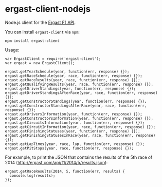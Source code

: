 ergast-client-nodejs
====================

Node.js client for the [Ergast F1 API](http://ergast.com/mrd/).

You can install `ergast-client` via `npm`:

```
npm install ergast-client
```

Usage:

```
var ErgastClient = require('ergast-client');
var ergast = new ErgastClient();

ergast.getYearSchedule(year, function(err, response) {});
ergast.getRaceSchedule(year, race, function(err, response) {});
ergast.getRaceResults(year, race, function(err, response) {});
ergast.getQualifyingResults(year, race, function(err, response) {});
ergast.getDriverStandings(year, function(err, response) {});
ergast.getDriverStandingsAfterRace(year, race, function(err, response) {});
ergast.getConstructorStandings(year, function(err, response) {});
ergast.getConstructorStandingsAfterRace(year, race, function(err, response) {});
ergast.getDriversInformation(year, function(err, response) {});
ergast.getConstructorsInformation(year, function(err, response) {});
ergast.getCircuitsInformation(year, function(err, response) {});
ergast.getCircuitInformation(year, race, function(err, response) {});
ergast.getFinishingStatuses(year, function(err, response) {});
ergast.getFinishingStatusesInRace(year, race, function(err, response) {});
ergast.getLapTimes(year, race, lap, function(err, response) {});
ergast.getPitStops(year, race, function(err, response) {});
```

For example, to print the JSON that contains the results of the 5th race of 2014 (http://ergast.com/api/f1/2014/5/results.json):

```
ergast.getRaceResults(2014, 5, function(err, results) {
  console.log(results);
});
```
